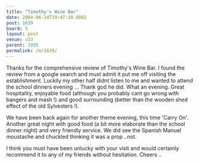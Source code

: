 ```yaml
---
title: "Timothy's Wine Bar"
date: 2004-06-24T19:47:10.000Z
post: 1639
board: 5
layout: post
venue: v33
parent: 1035
permalink: /m/1639/
---
```

Thanks for the comprehensive review of Timothy's Wine Bar.  I found the review from a google search and must admit it put me off visiting the establishment.  Luckily my other half didnt listen to me and wanted to attend the school dinners evening ... Thank god he did.  What an evening.  Great hospitality, enjoyable food (although you probably cant go wrong with bangers and mash !) and good surrounding (better than the wooden shed effect of the old Sylvesters !).

We have been back again for another theme evening, this time 'Carry On'.  Another great night with good food (a bit more elaborate than the school dinner night) and very friendly service.  We did see the Spanish Manuel moustache and chuckled thinking it was a prop ..not.

I think you must have been unlucky with your visit and would certainly recommend it to any of my friends without hesitation.  Cheers ..
